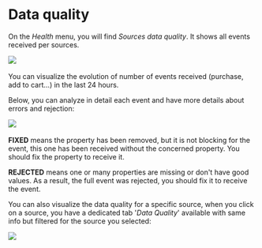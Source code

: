 # Data quality

On the _Health_ menu, you will find _Sources data quality_. It shows all events received per sources.

![](<../.gitbook/assets/Capture d’écran 2022-06-29 à 11.35.40.png>)

You can visualize the evolution of number of events received (purchase, add to cart...) in the last 24 hours.

Below, you can analyze in detail each event and have more details about errors and rejection:

![](<../.gitbook/assets/Capture d’écran 2022-06-29 à 11.36.57.png>)

**FIXED** means the property has been removed, but it is not blocking for the event, this one has been received without the concerned property. You should fix the property to receive it.

**REJECTED** means one or many properties are missing or don't have good values. As a result, the full event was rejected, you should fix it to receive the event.



You can also visualize the data quality for a specific source, when you click on a source, you have a dedicated tab '_Data Quality_' available with same info but filtered for the source you selected:

![](<../.gitbook/assets/Capture d’écran 2022-06-29 à 11.39.38.png>)
